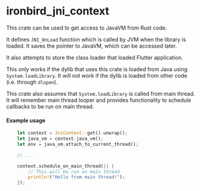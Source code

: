 # ironbird_jni_context

This crate can be used to get access to JavaVM from Rust code.

It defines `JNI_OnLoad` function which is called by JVM when the library is loaded. It saves the pointer to JavaVM, which can be accessed later.

It also attempts to store the class loader that loaded Flutter application.

This only works if the dylib that uses this crate is loaded from Java using `System.loadLibrary`. It will not work if the dylib is loaded from other
code (i.e. through `dlopen`).

This crate also assumes that `System.loadLibrary` is called from main
thread. It will remember main thread looper and provides functionality
to schedule callbacks to be run on main thread.

#### Example usage

```rust
    let context = JniContext::get().unwrap();
    let java_vm = context.java_vm();
    let env = java_vm.attach_to_current_thread();

    // ...

    context.schedule_on_main_thread(|| {
        // This will be run on main thread
        println!("Hello from main thread!");
    });
```